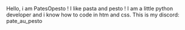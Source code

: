 Hello, i am PatesOpesto ! I like pasta and pesto ! I am a little python developer and i know how to code in htm and css. This is my discord: pate_au_pesto

<!---
PatesOpesto/PatesOpesto is a ✨ special ✨ repository because its `README.md` (this file) appears on your GitHub profile.
You can click the Preview link to take a look at your changes.
--->
